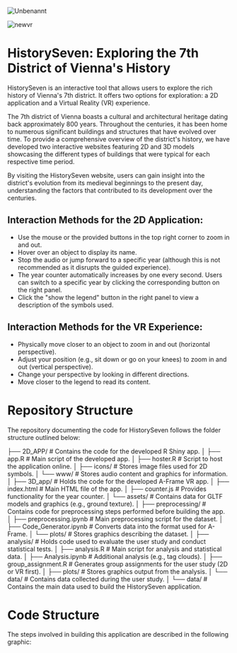 ![Unbenannt](https://user-images.githubusercontent.com/75636666/235879079-2aed894e-6573-4670-9d05-187befa12e70.PNG)

![newvr](https://github.com/dario-x/history_seven/assets/75636666/4d46415f-c966-4f78-97e1-f0290e6d97e5)

# HistorySeven: Exploring the 7th District of Vienna's History

HistorySeven is an interactive tool that allows users to explore the rich history of Vienna's 7th district. It offers two options for exploration: a 2D application and a Virtual Reality (VR) experience.

The 7th district of Vienna boasts a cultural and architectural heritage dating back approximately 800 years. Throughout the centuries, it has been home to numerous significant buildings and structures that have evolved over time. To provide a comprehensive overview of the district's history, we have developed two interactive websites featuring 2D and 3D models showcasing the different types of buildings that were typical for each respective time period.

By visiting the HistorySeven website, users can gain insight into the district's evolution from its medieval beginnings to the present day, understanding the factors that contributed to its development over the centuries.

## Interaction Methods for the 2D Application:
- Use the mouse or the provided buttons in the top right corner to zoom in and out.
- Hover over an object to display its name.
- Stop the audio or jump forward to a specific year (although this is not recommended as it disrupts the guided experience).
- The year counter automatically increases by one every second. Users can switch to a specific year by clicking the corresponding button on the right panel.
- Click the "show the legend" button in the right panel to view a description of the symbols used.

## Interaction Methods for the VR Experience:
- Physically move closer to an object to zoom in and out (horizontal perspective).
- Adjust your position (e.g., sit down or go on your knees) to zoom in and out (vertical perspective).
- Change your perspective by looking in different directions.
- Move closer to the legend to read its content.

# Repository Structure

The repository documenting the code for HistorySeven follows the folder structure outlined below:


├── 2D_APP/                  # Contains the code for the developed R Shiny app.
│   ├── app.R                # Main script of the developed app.
│   ├── hoster.R             # Script to host the application online.
│   ├── icons/               # Stores image files used for 2D symbols.
│   └── www/                 # Stores audio content and graphics for information.
│
├── 3D_app/                  # Holds the code for the developed A-Frame VR app.
│   ├── index.html           # Main HTML file of the app.
│   ├── counter.js           # Provides functionality for the year counter.
│   └── assets/              # Contains data for GLTF models and graphics (e.g., ground texture).
│
├── preprocessing/           # Contains code for preprocessing steps performed before building the app.
│   ├── preprocessing.ipynb  # Main preprocessing script for the dataset.
│   ├── Code_Generator.ipynb # Converts data into the format used for A-Frame.
│   └── plots/               # Stores graphics describing the dataset.
│
├── analysis/                # Holds code used to evaluate the user study and conduct statistical tests.
│   ├── analysis.R           # Main script for analysis and statistical data.
│   ├── Analysis.ipynb       # Additional analysis (e.g., tag clouds).
│   ├── group_assignment.R   # Generates group assignments for the user study (2D or VR first).
│   ├── plots/               # Stores graphics output from the analysis.
│   └── data/                # Contains data collected during the user study.
│
└── data/                    # Contains the main data used to build the HistorySeven application.


# Code Structure

The steps involved in building this application are described in the following graphic:









